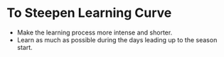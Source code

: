 # To Steepen Learning Curve


- Make the learning process more intense and shorter.
- Learn as much as possible during the days leading up to the season start.